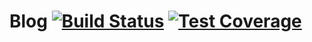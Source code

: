 # Blog [![Build Status](https://travis-ci.org/jacegu/blog.svg?branch=master)](https://travis-ci.org/jacegu/blog) [![Test Coverage](https://codeclimate.com/github/jacegu/blog/badges/coverage.svg)](https://codeclimate.com/github/jacegu/blog)

